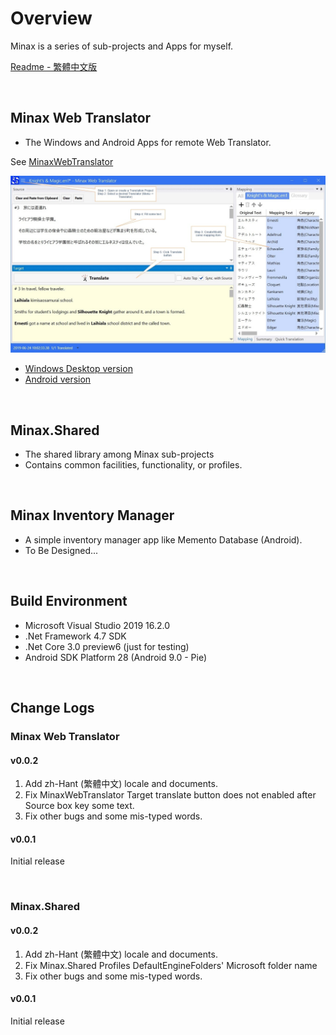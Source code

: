 ﻿# Overview

Minax is a series of sub-projects and Apps for myself.  

[Readme - 繁體中文版](./Readme.zh-Hant.md)

<br />

## Minax Web Translator
- The Windows and Android Apps for remote Web Translator.  

See [MinaxWebTranslator](https://github.com/nuthrash/Minax/tree/master/MinaxWebTranslator/)


![MWT-WinDesktop-Target3-note.jpg](./Assets/Images/ScreenShots/MWT-WinDesktop-Target3-note.jpg "Minax Web Translator Desktop version") 

- [Windows Desktop version](https://github.com/nuthrash/Minax/tree/master/MinaxWebTranslator#windows-desktop)
- [Android version](https://github.com/nuthrash/Minax/tree/master/MinaxWebTranslator#android)

<br />

## Minax.Shared
- The shared library among Minax sub-projects
- Contains common facilities, functionality, or profiles.  
<br />

## Minax Inventory Manager
- A simple inventory manager app like Memento Database (Android).
- To Be Designed...  
<br />

## Build Environment
- Microsoft Visual Studio 2019 16.2.0
- .Net Framework 4.7 SDK
- .Net Core 3.0 preview6 (just for testing)
- Android SDK Platform 28 (Android 9.0 - Pie)


<br />

## Change Logs

### Minax Web Translator

#### v0.0.2
1. Add zh-Hant (繁體中文) locale and documents.
2. Fix MinaxWebTranslator Target translate button does not enabled after Source box key some text.
3. Fix other bugs and some mis-typed words.

#### v0.0.1
Initial release

<br />

### Minax.Shared

#### v0.0.2
1. Add zh-Hant (繁體中文) locale and documents.
2. Fix Minax.Shared Profiles DefaultEngineFolders' Microsoft folder name
3. Fix other bugs and some mis-typed words.

#### v0.0.1
Initial release

